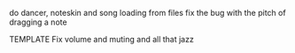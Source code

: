 do dancer, noteskin and song loading from files
fix the bug with the pitch of dragging a note

TEMPLATE
Fix volume and muting and all that jazz
